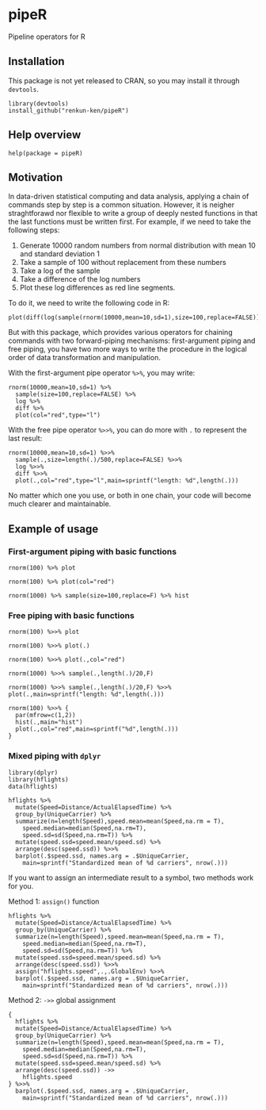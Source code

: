 # pipeR

Pipeline operators for R

## Installation

This package is not yet released to CRAN, so you may install it through `devtools`.

```
library(devtools)
install_github("renkun-ken/pipeR")
```

## Help overview

```
help(package = pipeR)
```

## Motivation

In data-driven statistical computing and data analysis, applying a chain of commands step by step is a common situation. However, it is neigher straghtforawd nor flexible to write a group of deeply nested functions in that the last functions must be written first. For example, if we need to take the following steps:

1. Generate 10000 random numbers from normal distribution with mean 10 and standard deviation 1
2. Take a sample of 100 without replacement from these numbers
3. Take a log of the sample
4. Take a difference of the log numbers
5. Plot these log differences as red line segments.

To do it, we need to write the following code in R:

```
plot(diff(log(sample(rnorm(10000,mean=10,sd=1),size=100,replace=FALSE))),col="red",type="l")
```

But with this package, which provides various operators for chaining commands with two forward-piping mechanisms: first-argument piping and free piping, you have two more ways to write the procedure in the logical order of data transformation and manipulation.

With the first-argument pipe operator `%>%`, you may write:

```
rnorm(10000,mean=10,sd=1) %>%
  sample(size=100,replace=FALSE) %>%
  log %>%
  diff %>%
  plot(col="red",type="l")
```

With the free pipe operator `%>>%`, you can do more with `.` to represent the last result:

```
rnorm(10000,mean=10,sd=1) %>>%
  sample(.,size=length(.)/500,replace=FALSE) %>>%
  log %>>%
  diff %>>%
  plot(.,col="red",type="l",main=sprintf("length: %d",length(.)))
```

No matter which one you use, or both in one chain, your code will become much clearer and maintainable.

## Example of usage

### First-argument piping with basic functions

```
rnorm(100) %>% plot

rnorm(100) %>% plot(col="red")

rnorm(1000) %>% sample(size=100,replace=F) %>% hist
```

### Free piping with basic functions

```
rnorm(100) %>>% plot

rnorm(100) %>>% plot(.)

rnorm(100) %>>% plot(.,col="red")

rnorm(1000) %>>% sample(.,length(.)/20,F)

rnorm(1000) %>>% sample(.,length(.)/20,F) %>>% plot(.,main=sprintf("length: %d",length(.)))

rnorm(100) %>>% {
  par(mfrow=c(1,2))
  hist(.,main="hist")
  plot(.,col="red",main=sprintf("%d",length(.)))
} 
```

### Mixed piping with `dplyr`

```
library(dplyr)
library(hflights)
data(hflights)

hflights %>%
  mutate(Speed=Distance/ActualElapsedTime) %>%
  group_by(UniqueCarrier) %>%
  summarize(n=length(Speed),speed.mean=mean(Speed,na.rm = T),
    speed.median=median(Speed,na.rm=T),
    speed.sd=sd(Speed,na.rm=T)) %>%
  mutate(speed.ssd=speed.mean/speed.sd) %>%
  arrange(desc(speed.ssd)) %>>%
  barplot(.$speed.ssd, names.arg = .$UniqueCarrier,
    main=sprintf("Standardized mean of %d carriers", nrow(.)))
```

If you want to assign an intermediate result to a symbol, two methods work for you.

Method 1: `assign()` function

```
hflights %>%
  mutate(Speed=Distance/ActualElapsedTime) %>%
  group_by(UniqueCarrier) %>%
  summarize(n=length(Speed),speed.mean=mean(Speed,na.rm = T),
    speed.median=median(Speed,na.rm=T),
    speed.sd=sd(Speed,na.rm=T)) %>%
  mutate(speed.ssd=speed.mean/speed.sd) %>%
  arrange(desc(speed.ssd)) %>>%
  assign("hflights.speed",.,.GlobalEnv) %>>%
  barplot(.$speed.ssd, names.arg = .$UniqueCarrier,
    main=sprintf("Standardized mean of %d carriers", nrow(.)))
```

Method 2: `->>` global assignment

```
{
  hflights %>%
  mutate(Speed=Distance/ActualElapsedTime) %>%
  group_by(UniqueCarrier) %>%
  summarize(n=length(Speed),speed.mean=mean(Speed,na.rm = T),
    speed.median=median(Speed,na.rm=T),
    speed.sd=sd(Speed,na.rm=T)) %>%
  mutate(speed.ssd=speed.mean/speed.sd) %>%
  arrange(desc(speed.ssd)) ->> 
    hflights.speed 
} %>>%
  barplot(.$speed.ssd, names.arg = .$UniqueCarrier,
    main=sprintf("Standardized mean of %d carriers", nrow(.)))
```

